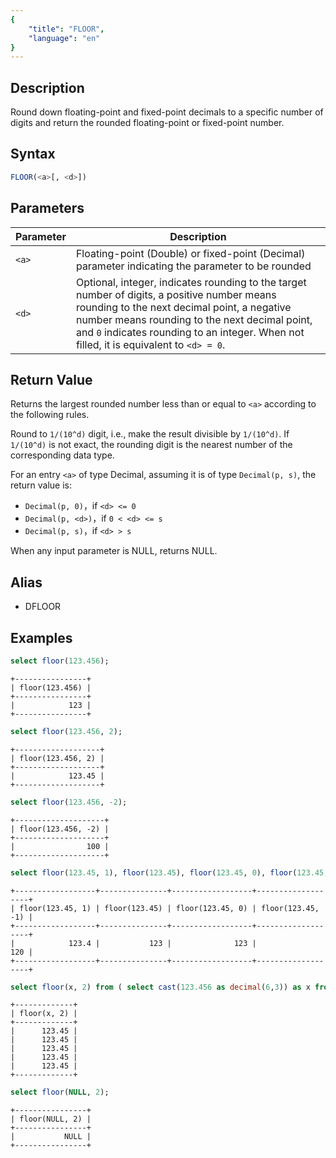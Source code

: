 ```yaml
---
{
    "title": "FLOOR",
    "language": "en"
}
---
```


## Description

Round down floating-point and fixed-point decimals to a specific number of digits and return the rounded floating-point or fixed-point number.

## Syntax

```sql
FLOOR(<a>[, <d>])
```

## Parameters

| Parameter | Description |
| -- | -- |
| `<a>` | Floating-point (Double) or fixed-point (Decimal) parameter indicating the parameter to be rounded |
| `<d>` | Optional, integer, indicates rounding to the target number of digits, a positive number means rounding to the next decimal point, a negative number means rounding to the next decimal point, and `0` indicates rounding to an integer. When not filled, it is equivalent to `<d> = 0`. |

## Return Value

Returns the largest rounded number less than or equal to `<a>` according to the following rules.

Round to `1/(10^d)` digit, i.e., make the result divisible by `1/(10^d)`. If `1/(10^d)` is not exact, the rounding digit is the nearest number of the corresponding data type.

For an entry `<a>` of type Decimal, assuming it is of type `Decimal(p, s)`, the return value is:

- `Decimal(p, 0)`，if `<d> <= 0`
- `Decimal(p, <d>)`，if `0 < <d> <= s`
- `Decimal(p, s)`，if `<d> > s`

When any input parameter is NULL, returns NULL.

## Alias

- DFLOOR

## Examples

```sql
select floor(123.456);
```

```text
+----------------+
| floor(123.456) |
+----------------+
|            123 |
+----------------+
```

```sql
select floor(123.456, 2);
```

```text
+-------------------+
| floor(123.456, 2) |
+-------------------+
|            123.45 |
+-------------------+
```

```sql
select floor(123.456, -2);
```

```text
+--------------------+
| floor(123.456, -2) |
+--------------------+
|                100 |
+--------------------+
```

```sql
select floor(123.45, 1), floor(123.45), floor(123.45, 0), floor(123.45, -1);
```

```text
+------------------+---------------+------------------+-------------------+
| floor(123.45, 1) | floor(123.45) | floor(123.45, 0) | floor(123.45, -1) |
+------------------+---------------+------------------+-------------------+
|            123.4 |           123 |              123 |               120 |
+------------------+---------------+------------------+-------------------+
```

```sql
select floor(x, 2) from ( select cast(123.456 as decimal(6,3)) as x from numbers("number"="5") )t;
```

```text
+-------------+
| floor(x, 2) |
+-------------+
|      123.45 |
|      123.45 |
|      123.45 |
|      123.45 |
|      123.45 |
+-------------+
```

```sql
select floor(NULL, 2);
```

```text
+----------------+
| floor(NULL, 2) |
+----------------+
|           NULL |
+----------------+
```
